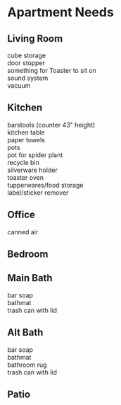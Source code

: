 # Apartment Needs

## Living Room

cube storage  
door stopper  
something for Toaster to sit on  
sound system  
vacuum

## Kitchen

barstools (counter 43" height)  
kitchen table  
paper towels  
pots  
pot for spider plant  
recycle bin  
silverware holder  
toaster oven  
tupperwares/food storage  
label/sticker remover  

## Office

canned air

## Bedroom

## Main Bath

bar soap  
bathmat  
trash can with lid  

## Alt Bath

bar soap  
bathmat  
bathroom rug  
trash can with lid

## Patio

